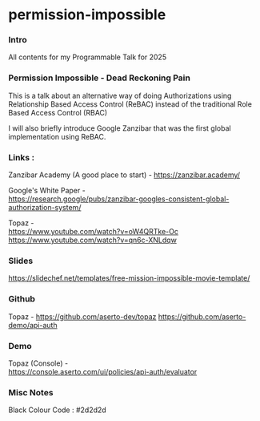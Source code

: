 # permission-impossible

### Intro
All contents for my Programmable Talk for 2025 

### Permission Impossible - Dead Reckoning Pain

This is a talk about an alternative way of doing Authorizations using Relationship Based Access Control (ReBAC)
instead of the traditional Role Based Access Control (RBAC)

I will also briefly introduce Google Zanzibar that was the first global implementation using ReBAC.

### Links : 
Zanzibar Academy (A good place to start) -
https://zanzibar.academy/

Google's White Paper -\
https://research.google/pubs/zanzibar-googles-consistent-global-authorization-system/

Topaz -\
https://www.youtube.com/watch?v=oW4QRTke-Oc
https://www.youtube.com/watch?v=qn6c-XNLdqw

### Slides
https://slidechef.net/templates/free-mission-impossible-movie-template/

### Github
Topaz - 
https://github.com/aserto-dev/topaz
https://github.com/aserto-demo/api-auth

### Demo
Topaz (Console) -\
https://console.aserto.com/ui/policies/api-auth/evaluator

### Misc Notes
Black Colour Code : #2d2d2d
